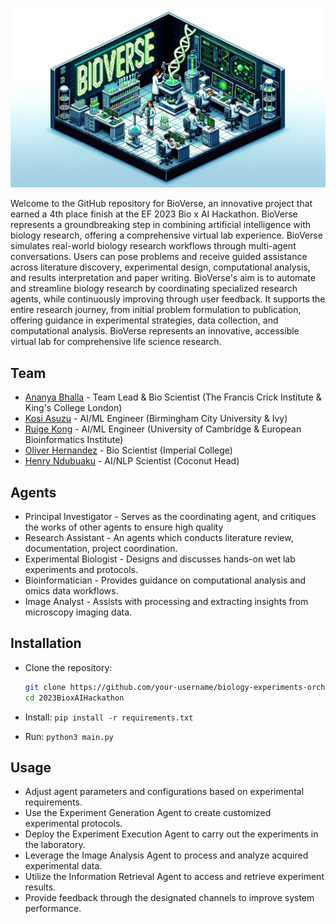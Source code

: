 ![Alt text](/images/logo.jpeg)

Welcome to the GitHub repository for BioVerse, an innovative project that earned a 4th place finish at the EF 2023 Bio x AI Hackathon. BioVerse represents a groundbreaking step in combining artificial intelligence with biology research, offering a comprehensive virtual lab experience. BioVerse simulates real-world biology research workflows through multi-agent conversations. Users can pose problems and receive guided assistance across literature discovery, experimental design, computational analysis, and results interpretation and paper writing. BioVerse's aim is to automate and streamline biology research by coordinating specialized research agents, while continuously improving through user feedback. It supports the entire research journey, from initial problem formulation to publication, offering guidance in experimental strategies, data collection, and computational analysis. BioVerse represents an innovative, accessible virtual lab for comprehensive life science research.

## Team
- [Ananya Bhalla](https://www.linkedin.com/in/ananyabhalla/) - Team Lead & Bio Scientist (The Francis Crick Institute & King's College London)
- [Kosi Asuzu](https://www.linkedin.com/in/kosi-asuzu-793494190/) - AI/ML Engineer (Birmingham City University & Ivy)
- [Ruige Kong](https://www.linkedin.com/in/ruige-kong-6685611a3/) - AI/ML Engineer (University of Cambridge & European  Bioinformatics Institute)
- [Oliver Hernandez](https://www.linkedin.com/in/oliverhdez/) - Bio Scientist (Imperial College)
- [Henry Ndubuaku](https://www.linkedin.com/in/henry-ndubuaku-7b6350b8/) - AI/NLP Scientist (Coconut Head)

## Agents
- Principal Investigator - Serves as the coordinating agent, and critiques the works of other agents to ensure high quality
- Research Assistant - An agents which conducts literature review, documentation, project coordination.
- Experimental Biologist - Designs and discusses hands-on wet lab experiments and protocols.
- Bioinformatician - Provides guidance on computational analysis and omics data workflows.
- Image Analyst - Assists with processing and extracting insights from microscopy imaging data.

## Installation
- Clone the repository: 
   ```bash
   git clone https://github.com/your-username/biology-experiments-orchestrator.git
   cd 2023BioxAIHackathon
   ```

- Install: ```pip install -r requirements.txt```

- Run: ```python3 main.py```

## Usage
- Adjust agent parameters and configurations based on experimental requirements.
- Use the Experiment Generation Agent to create customized experimental protocols.
- Deploy the Experiment Execution Agent to carry out the experiments in the laboratory.
- Leverage the Image Analysis Agent to process and analyze acquired experimental data.
- Utilize the Information Retrieval Agent to access and retrieve experiment results.
- Provide feedback through the designated channels to improve system performance.
